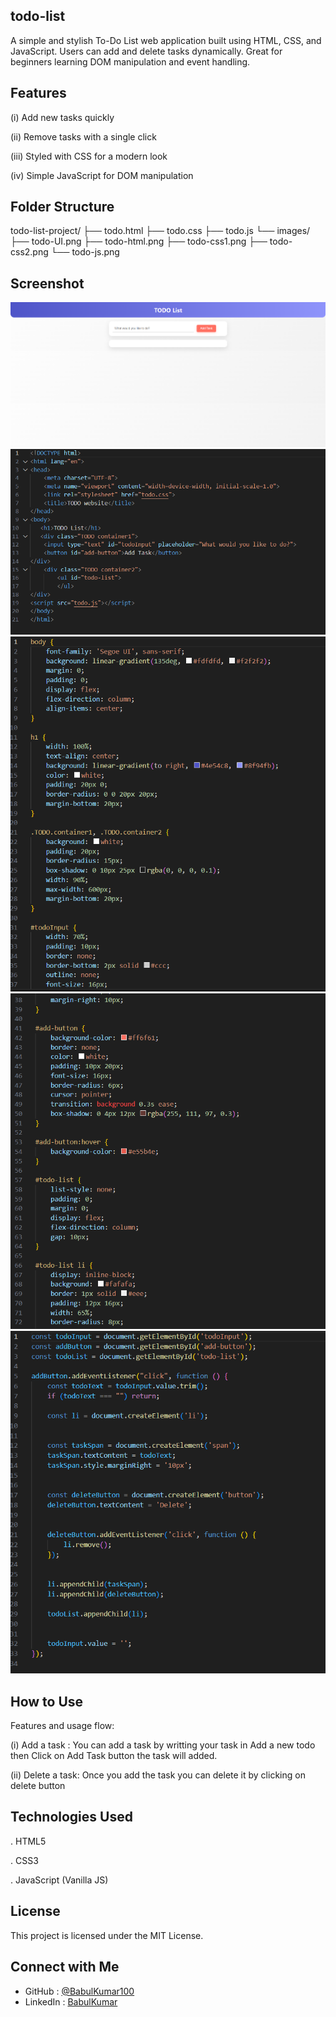 ## todo-list

A simple and stylish To-Do List web application built using HTML, CSS, and JavaScript. Users can add and delete tasks dynamically. Great for beginners learning DOM manipulation and event handling.


## Features 

(i)   Add new tasks quickly

(ii)  Remove tasks with a single click

(iii) Styled with CSS for a modern look

(iv)  Simple JavaScript for DOM manipulation

## Folder Structure

todo-list-project/
├── todo.html
├── todo.css
├── todo.js
└── images/
    ├── todo-UI.png
    ├── todo-html.png
    ├── todo-css1.png
    ├── todo-css2.png
    └── todo-js.png

## Screenshot 

![todo-UI.png](https://github.com/BabulKumar100/todo-list/blob/db62b5940a4bc8a4038fec29cdd6f214c5a81165/todo-UI.png)
![todo-html.png](https://github.com/BabulKumar100/todo-list/blob/db62b5940a4bc8a4038fec29cdd6f214c5a81165/todo-html.png)
![todo-css1.png](https://github.com/BabulKumar100/todo-list/blob/db62b5940a4bc8a4038fec29cdd6f214c5a81165/todo-css1.png)
![todo-css2.png](https://github.com/BabulKumar100/todo-list/blob/db62b5940a4bc8a4038fec29cdd6f214c5a81165/todo-css2.png)
![todo-js.png](https://github.com/BabulKumar100/todo-list/blob/db62b5940a4bc8a4038fec29cdd6f214c5a81165/todo-js.png)

## How to Use

Features and usage flow:

(i)   Add a task : You can add a task by writting your task in Add a new todo then Click on Add Task button the task will added.

(ii)  Delete a task: Once you add the task you can delete it by clicking on delete button

## Technologies Used

. HTML5

. CSS3

. JavaScript (Vanilla JS)

## License

This project is licensed under the MIT License.

## Connect with Me

- GitHub : [@BabulKumar100](https://github.com/BabulKumar100)
- LinkedIn : [BabulKumar](https://www.linkedin.com/in/babulkumar100)
